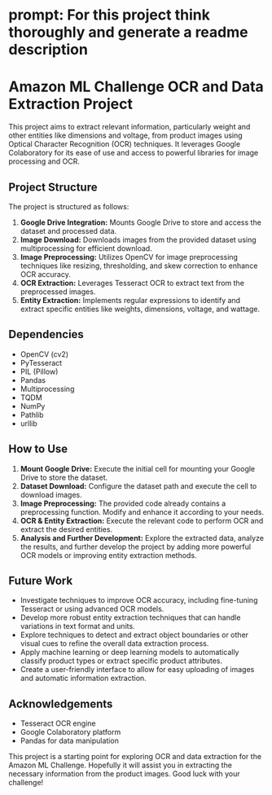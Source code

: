 # prompt: For this project think thoroughly and generate a readme description

# Amazon ML Challenge OCR and Data Extraction Project

This project aims to extract relevant information, particularly weight and other entities like dimensions and voltage, from product images using Optical Character Recognition (OCR) techniques. It leverages Google Colaboratory for its ease of use and access to powerful libraries for image processing and OCR.

## Project Structure

The project is structured as follows:

1. **Google Drive Integration:** Mounts Google Drive to store and access the dataset and processed data.
2. **Image Download:** Downloads images from the provided dataset using multiprocessing for efficient download.
3. **Image Preprocessing:** Utilizes OpenCV for image preprocessing techniques like resizing, thresholding, and skew correction to enhance OCR accuracy.
4. **OCR Extraction:** Leverages Tesseract OCR to extract text from the preprocessed images.
5. **Entity Extraction:** Implements regular expressions to identify and extract specific entities like weights, dimensions, voltage, and wattage.

## Dependencies

- OpenCV (cv2)
- PyTesseract
- PIL (Pillow)
- Pandas
- Multiprocessing
- TQDM
- NumPy
- Pathlib
- urllib

## How to Use

1. **Mount Google Drive:** Execute the initial cell for mounting your Google Drive to store the dataset.
2. **Dataset Download:** Configure the dataset path and execute the cell to download images.
3. **Image Preprocessing:** The provided code already contains a preprocessing function. Modify and enhance it according to your needs.
4. **OCR & Entity Extraction:** Execute the relevant code to perform OCR and extract the desired entities.
5. **Analysis and Further Development:** Explore the extracted data, analyze the results, and further develop the project by adding more powerful OCR models or improving entity extraction methods.

## Future Work

- Investigate techniques to improve OCR accuracy, including fine-tuning Tesseract or using advanced OCR models.
- Develop more robust entity extraction techniques that can handle variations in text format and units.
- Explore techniques to detect and extract object boundaries or other visual cues to refine the overall data extraction process.
- Apply machine learning or deep learning models to automatically classify product types or extract specific product attributes.
- Create a user-friendly interface to allow for easy uploading of images and automatic information extraction.

## Acknowledgements

- Tesseract OCR engine
- Google Colaboratory platform
- Pandas for data manipulation

This project is a starting point for exploring OCR and data extraction for the Amazon ML Challenge. Hopefully it will assist you in extracting the necessary information from the product images. Good luck with your challenge! 
